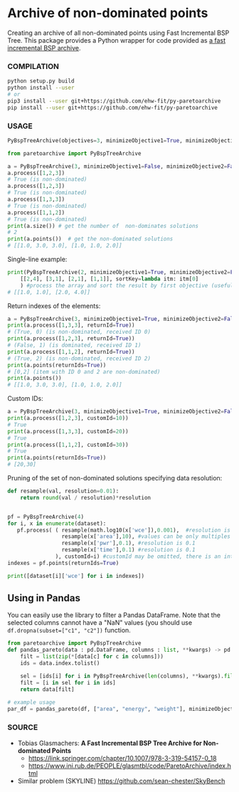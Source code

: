 # Archive of non-dominated points

Creating an archive of all non-dominated points using Fast Incremental BSP Tree. This package provides a Python wrapper for code provided as [a fast incremental BSP archive](https://www.ini.rub.de/PEOPLE/glasmtbl/code/ParetoArchive/index.html).

### COMPILATION

```bash
python setup.py build
python install --user
# or
pip3 install --user git+https://github.com/ehw-fit/py-paretoarchive
pip install --user git+https://github.com/ehw-fit/py-paretoarchive
```

### USAGE

```python
PyBspTreeArchive(objectives=3, minimizeObjective1=True, minimizeObjective2=True, minimizeObjective3=True, minimizeObjective4=True)
```

```python
from paretoarchive import PyBspTreeArchive

a = PyBspTreeArchive(3, minimizeObjective1=False, minimizeObjective2=False, minimizeObjective3=True)
a.process([1,2,3]) 
# True (is non-dominated)
a.process([1,2,3])
# True (is non-dominated)
a.process([1,3,3])
# True (is non-dominated)
a.process([1,1,2])
# True (is non-dominated)
print(a.size()) # get the number of  non-dominates solutions
# 2
print(a.points())  # get the non-dominated solutions
# [[1.0, 3.0, 3.0], [1.0, 1.0, 2.0]]
```

Single-line example:
```python
print(PyBspTreeArchive(2, minimizeObjective1=True, minimizeObjective2=False).filter( 
    [[2,4], [3,1], [2,1], [1,1]], sortKey=lambda itm: itm[0]
    ) #process the array and sort the result by first objective (useful for plotting)
# [[1.0, 1.0], [2.0, 4.0]]
```


Return indexes of the elements:

```python
a = PyBspTreeArchive(3, minimizeObjective1=True, minimizeObjective2=False)
print(a.process([1,3,3], returnId=True))
# (True, 0) (is non-dominated, received ID 0)
print(a.process([1,2,3], returnId=True))
# (False, 1) (is dominated, received ID 1)
print(a.process([1,1,2], returnId=True))
# (True, 2) (is non-dominated, received ID 2)
print(a.points(returnIds=True))
# [0,2] (item with ID 0 and 2 are non-dominated)
print(a.points())
# [[1.0, 3.0, 3.0], [1.0, 1.0, 2.0]]
```

Custom IDs:

```python
a = PyBspTreeArchive(3, minimizeObjective1=True, minimizeObjective2=False)
print(a.process([1,2,3], customId=10))
# True
print(a.process([1,3,3], customId=20))
# True
print(a.process([1,1,2], customId=30))
# True
print(a.points(returnIds=True))
# [20,30]
```

Pruning of the set of non-dominated solutions specifying data resolution:

```python
def resample(val, resolution=0.01):
    return round(val / resolution)*resolution


pf = PyBspTreeArchive(4)
for i, x in enumerate(dataset):
   pf.process( ( resample(math.log10(x['wce']),0.001),  #resolution is 0.001
                 resample(x['area'],10), #values can be only multiples of 10
                 resample(x['pwr'],0.1), #resolution is 0.1
                 resample(x['time'],0.1) #resolution is 0.1
               ), customId=i) #customId may be omitted, there is an internal counter initialized to 0
indexes = pf.points(returnIds=True)

print([dataset[i]['wce'] for i in indexes])
```

## Using in Pandas
You can easily use the library to filter a Pandas DataFrame. Note that the selected columns cannot have a "NaN" values (you should use `df.dropna(subset=["c1", "c2"])` function.

```python
from paretoarchive import PyBspTreeArchive
def pandas_pareto(data : pd.DataFrame, columns : list, **kwargs) -> pd.DataFrame:
    filt = list(zip(*[data[c] for c in columns]))
    ids = data.index.tolist()

    sel = [ids[i] for i in PyBspTreeArchive(len(columns), **kwargs).filter(filt, returnIds=True)]
    filt = [i in sel for i in ids]
    return data[filt]
    
# example usage    
par_df = pandas_pareto(df, ["area", "energy", "weight"], minimizeObjective2 = False)
```

### SOURCE

* Tobias Glasmachers: **A Fast Incremental BSP Tree Archive for Non-dominated Points**
  * https://link.springer.com/chapter/10.1007/978-3-319-54157-0_18
  * https://www.ini.rub.de/PEOPLE/glasmtbl/code/ParetoArchive/index.html
* Similar problem (SKYLINE)
  https://github.com/sean-chester/SkyBench

